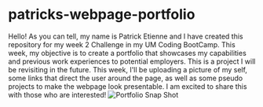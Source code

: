 # patricks-webpage-portfolio

Hello! As you can tell, my name is Patrick Etienne and I have created this repository for my week 2 Challenge in my UM Coding BootCamp.
This week, my objective is to create a portfolio that showcases my capabilities and previous work experiences to potential employers.
This is a project I will be revisiting in the future. This week, I'll be uploading a picture of my self, some links that direct the user around the page,
as well as some pseudo projects to make the webpage look presentable.
I am excited to share this with those who are interested!
![Portfolio Snap Shot](https://user-images.githubusercontent.com/128942328/232010176-332ea297-b221-4b84-9ee2-1c4754477189.png)
